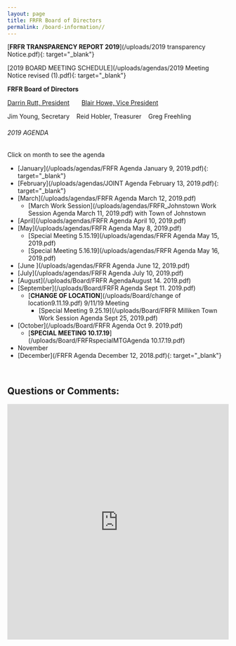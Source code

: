 ```yaml
---
layout: page
title: FRFR Board of Directors
permalink: /board-information//
---
```


[**FRFR&nbsp;****TRANSPARENCY REPORT 201****9**](/uploads/2019 transparency Notice.pdf){: target="_blank"}

[2019 BOARD MEETING SCHEDULE](/uploads/agendas/2019 Meeting Notice revised &#40;1&#41;.pdf){: target="_blank"}

**FRFR Board of Directors**

[Darrin Rutt, President](mailto:drutt@frfr.co?subject=Website%20Inquiry)&nbsp; &nbsp; &nbsp; &nbsp;[Blair Howe, Vice President](mailto:bhowe@frfr.co?subject=Website%20Inquiry)

Jim Young, Secretary&nbsp; &nbsp; Reid Hobler, Treasurer&nbsp; &nbsp; Greg Freehling

###### 2019 AGENDA

Click on month to see the agenda

* [January](/uploads/agendas/FRFR Agenda January 9, 2019.pdf){: target="_blank"}
* [February](/uploads/agendas/JOINT Agenda February 13, 2019.pdf){: target="_blank"}
* [March](/uploads/agendas/FRFR Agenda March 12, 2019.pdf)
  * [March Work Session](/uploads/agendas/FRFR_Johnstown Work Session Agenda March 11, 2019.pdf)&nbsp;with Town of Johnstown
* [April](/uploads/agendas/FRFR Agenda April 10, 2019.pdf)
* [May](/uploads/agendas/FRFR Agenda May 8, 2019.pdf)
  * [Special Meeting 5.15.19](/uploads/agendas/FRFR Agenda May 15, 2019.pdf)
  * [Special Meeting 5.16.19](/uploads/agendas/FRFR Agenda May 16, 2019.pdf)
* [June&nbsp;](/uploads/agendas/FRFR Agenda June 12, 2019.pdf)
* [July](/uploads/agendas/FRFR Agenda July 10, 2019.pdf)
* [August](/uploads/Board/FRFR AgendaAugust 14. 2019.pdf)
* [September](/uploads/Board/FRFR Agenda Sept 11. 2019.pdf)
  * [**CHANGE OF LOCATION**](/uploads/Board/change of location9.11.19.pdf)&nbsp;9/11/19 Meeting
    * [Special Meeting 9.25.19](/uploads/Board/FRFR Milliken Town Work Session Agenda Sept 25, 2019.pdf)
* [October](/uploads/Board/FRFR Agenda Oct 9. 2019.pdf)&nbsp;
  * [**SPECIAL MEETING 10.17.19**](/uploads/Board/FRFRspecialMTGAgenda 10.17.19.pdf)
* November
* [December](/FRFR Agenda December 12, 2018.pdf){: target="_blank"}

&nbsp;

## Questions or Comments:

<div id="wufoo-z6pl7to0reuswt"><iframe title="Embedded Wufoo Form" id="wufooFormz6pl7to0reuswt" class="wufoo-form-container" height="535" allowtransparency="true" frameborder="0" scrolling="no" style="width:100%;border:none" src="https://frfr.wufoo.com/embed/z6pl7to0reuswt/def/embedKey=z6pl7to0reuswt460381&amp;entsource=&amp;referrer=&amp;header=hide">Fill out my Wufoo form!</iframe></div>

<script type="text/javascript">
          var z6pl7to0reuswt;(function(d, t) {
                          var s = d.createElement(t), options = {
                          'userName':'frfr',
                          'formHash':'z6pl7to0reuswt',
                          'autoResize':true,
                          'height':'577',
                          'async':true,
                          'host':'wufoo.com',
                          'header':'hide',
                          'ssl':true};
                          s.src = ('https:' == d.location.protocol ? 'https://' : 'http://') + 'www.wufoo.com/scripts/embed/form.js';
                          s.onload = s.onreadystatechange = function() {
                          var rs = this.readyState; if (rs) if (rs != 'complete') if (rs != 'loaded') return;
                          try { z6pl7to0reuswt = new WufooForm();z6pl7to0reuswt.initialize(options);z6pl7to0reuswt.display(); } catch (e) {}};
                          var scr = d.getElementsByTagName(t)[0], par = scr.parentNode; par.insertBefore(s, scr);
                          })(document, 'script');
        </script>

## &nbsp;

<div class="clearfix stations" itemscope="">&nbsp;</div>

<div class="clearfix stations" itemscope="">&nbsp;</div>

## &nbsp;